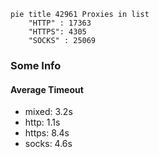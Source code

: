 
```mermaid
pie title 42961 Proxies in list
    "HTTP" : 17363
    "HTTPS": 4305
    "SOCKS" : 25069
```

### Some Info
#### Average Timeout

- mixed: 3.2s
- http: 1.1s
- https: 8.4s
- socks: 4.6s
